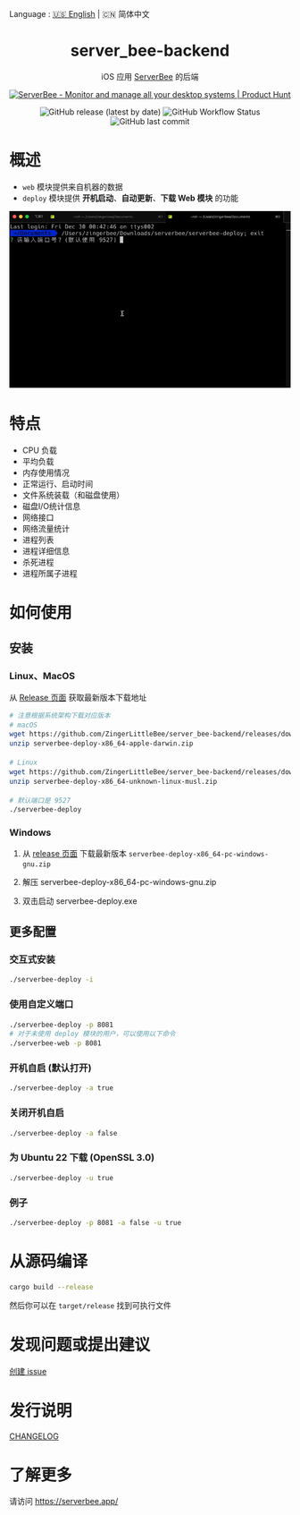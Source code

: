 Language : [🇺🇸 English](./README.md) | 🇨🇳 简体中文

<h1 align="center">server_bee-backend</h1>

<div align="center">

iOS 应用 [ServerBee](https://apps.apple.com/us/app/serverbee/id6443553714) 的后端

<a href="https://www.producthunt.com/posts/serverbee?utm_source=badge-featured&utm_medium=badge&utm_souce=badge-serverbee" target="_blank"><img src="https://api.producthunt.com/widgets/embed-image/v1/featured.svg?post_id=378908&theme=light" alt="ServerBee - Monitor&#0032;and&#0032;manage&#0032;all&#0032;your&#0032;desktop&#0032;systems | Product Hunt" style="width: 250px; height: 54px;" width="250" height="54" /></a>

![GitHub release (latest by date)](https://img.shields.io/github/v/release/ZingerLittleBee/server_bee-backend?style=for-the-badge)
![GitHub Workflow Status](https://img.shields.io/github/actions/workflow/status/ZingerLittleBee/server_bee-backend/release.yml?style=for-the-badge)
![GitHub last commit](https://img.shields.io/github/last-commit/ZingerLittleBee/server_bee-backend?style=for-the-badge)

</div>

# 概述
- `web` 模块提供来自机器的数据
- `deploy` 模块提供 **开机启动**、**自动更新**、**下载 Web 模块** 的功能

![interactive install](./snapshots/interactive.gif)

# 特点

- CPU 负载
- 平均负载
- 内存使用情况
- 正常运行、启动时间
- 文件系统装载（和磁盘使用）
- 磁盘I/O统计信息
- 网络接口
- 网络流量统计
- 进程列表
- 进程详细信息
- 杀死进程
- 进程所属子进程

# 如何使用

## 安装
### Linux、MacOS

从 [Release 页面](https://github.com/ZingerLittleBee/server_bee-backend/releases) 获取最新版本下载地址

```bash
# 注意根据系统架构下载对应版本
# macOS
wget https://github.com/ZingerLittleBee/server_bee-backend/releases/download/v1.1.5/serverbee-deploy-x86_64-apple-darwin.zip
unzip serverbee-deploy-x86_64-apple-darwin.zip

# Linux
wget https://github.com/ZingerLittleBee/server_bee-backend/releases/download/v1.1.5/serverbee-deploy-x86_64-unknown-linux-musl.zip
unzip serverbee-deploy-x86_64-unknown-linux-musl.zip

# 默认端口是 9527
./serverbee-deploy
```

### Windows

1. 从 [release 页面](https://github.com/ZingerLittleBee/server_bee-backend/releases) 下载最新版本 `serverbee-deploy-x86_64-pc-windows-gnu.zip`

2. 解压 serverbee-deploy-x86_64-pc-windows-gnu.zip

3. 双击启动 serverbee-deploy.exe

## 更多配置

### 交互式安装
```bash
./serverbee-deploy -i
```

### 使用自定义端口
```bash
./serverbee-deploy -p 8081
# 对于未使用 deploy 模块的用户，可以使用以下命令
./serverbee-web -p 8081
```

### 开机自启 (默认打开)
```bash
./serverbee-deploy -a true
```

### 关闭开机自启
```bash
./serverbee-deploy -a false
```

### 为 Ubuntu 22 下载 (OpenSSL 3.0)
```bash
./serverbee-deploy -u true
```

### 例子
```bash
./serverbee-deploy -p 8081 -a false -u true
```

# 从源码编译
```bash
cargo build --release
```
然后你可以在 `target/release` 找到可执行文件

# 发现问题或提出建议

[创建 issue](https://github.com/zingerlittlebee/server_bee-backend/issues/new)

# 发行说明

[CHANGELOG](CHANGELOG.md)

# 了解更多
请访问 https://serverbee.app/
